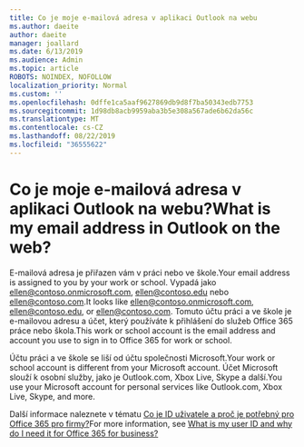```yaml
---
title: Co je moje e-mailová adresa v aplikaci Outlook na webu
ms.author: daeite
author: daeite
manager: joallard
ms.date: 6/13/2019
ms.audience: Admin
ms.topic: article
ROBOTS: NOINDEX, NOFOLLOW
localization_priority: Normal
ms.custom: ''
ms.openlocfilehash: 0dffe1ca5aaf9627869db9d8f7ba50343edb7753
ms.sourcegitcommit: 1d98db8acb9959aba3b5e308a567ade6b62da56c
ms.translationtype: MT
ms.contentlocale: cs-CZ
ms.lasthandoff: 08/22/2019
ms.locfileid: "36555622"
---
```

# <a name="what-is-my-email-address-in-outlook-on-the-web"></a><span data-ttu-id="95f00-102">Co je moje e-mailová adresa v aplikaci Outlook na webu?</span><span class="sxs-lookup"><span data-stu-id="95f00-102">What is my email address in Outlook on the web?</span></span>

<span data-ttu-id="95f00-103">E-mailová adresa je přiřazen vám v práci nebo ve škole.</span><span class="sxs-lookup"><span data-stu-id="95f00-103">Your email address is assigned to you by your work or school.</span></span> <span data-ttu-id="95f00-104">Vypadá jako ellen@contoso.onmicrosoft.com, ellen@contoso.edu nebo ellen@contoso.com.</span><span class="sxs-lookup"><span data-stu-id="95f00-104">It looks like ellen@contoso.onmicrosoft.com, ellen@contoso.edu, or ellen@contoso.com.</span></span> <span data-ttu-id="95f00-105">Tomuto účtu práci a ve škole je e-mailovou adresu a účet, který používáte k přihlášení do služeb Office 365 práce nebo škola.</span><span class="sxs-lookup"><span data-stu-id="95f00-105">This work or school account is the email address and account you use to sign in to Office 365 for work or school.</span></span>

<span data-ttu-id="95f00-106">Účtu práci a ve škole se liší od účtu společnosti Microsoft.</span><span class="sxs-lookup"><span data-stu-id="95f00-106">Your work or school account is different from your Microsoft account.</span></span> <span data-ttu-id="95f00-107">Účet Microsoft slouží k osobní služby, jako je Outlook.com, Xbox Live, Skype a další.</span><span class="sxs-lookup"><span data-stu-id="95f00-107">You use your Microsoft account for personal services like Outlook.com, Xbox Live, Skype, and more.</span></span>

<span data-ttu-id="95f00-108">Další informace naleznete v tématu [Co je ID uživatele a proč je potřebný pro Office 365 pro firmy?](https://support.office.com/article/37da662b-5da6-4b56-a091-2731b2ecc8b4)</span><span class="sxs-lookup"><span data-stu-id="95f00-108">For more information, see [What is my user ID and why do I need it for Office 365 for business?](https://support.office.com/article/37da662b-5da6-4b56-a091-2731b2ecc8b4)</span></span>